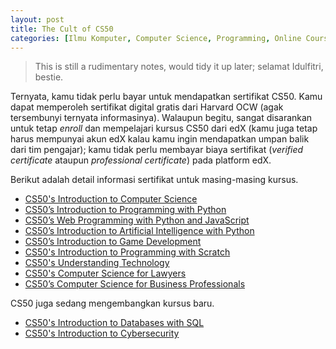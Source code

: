```yaml
---
layout: post
title: The Cult of CS50
categories: [Ilmu Komputer, Computer Science, Programming, Online Course, Never-Ending Learning]
---
```


> This is still a rudimentary notes, would tidy it up later; selamat Idulfitri, bestie.

Ternyata, kamu tidak perlu bayar untuk mendapatkan sertifikat CS50. Kamu dapat memperoleh sertifikat digital gratis dari Harvard OCW (agak tersembunyi ternyata informasinya). Walaupun begitu, sangat disarankan untuk tetap *enroll* dan mempelajari kursus CS50 dari edX (kamu juga tetap harus mempunyai akun edX kalau kamu ingin mendapatkan umpan balik dari tim pengajar); kamu tidak perlu membayar biaya sertifikat (*verified certificate* ataupun *professional certificate*) pada platform edX.

Berikut adalah detail informasi sertifikat untuk masing-masing kursus.

- [CS50's Introduction to Computer Science](https://cs50.harvard.edu/x/2023/certificate/)
- [CS50’s Introduction to Programming with Python](https://cs50.harvard.edu/python/2022/certificate/)
- [CS50’s Web Programming with Python and JavaScript](https://cs50.harvard.edu/web/2020/certificate/)
- [CS50’s Introduction to Artificial Intelligence with Python](https://cs50.harvard.edu/ai/2020/certificate/)
- [CS50’s Introduction to Game Development](https://cs50.harvard.edu/games/2018/certificate/)
- [CS50's Introduction to Programming with Scratch](https://cs50.harvard.edu/scratch/2021/certificate/)
- [CS50's Understanding Technology](https://cs50.harvard.edu/technology/2017/certificate/)
- [CS50's Computer Science for Lawyers](https://cs50.harvard.edu/law/2019/certificate/)
- [CS50’s Computer Science for Business Professionals](https://cs50.harvard.edu/business/2017/certificate/)

CS50 juga sedang mengembangkan kursus baru.

- [CS50's Introduction to Databases with SQL](https://cs50.harvard.edu/sql/)
- [CS50's Introduction to Cybersecurity](https://cs50.harvard.edu/cybersecurity/)
